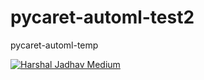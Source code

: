# pycaret-automl-test2
pycaret-automl-temp

[![Harshal Jadhav Medium](https://mediumblog-cards.vercel.app/getMediumBlogs?username=harshalrj25)](https://medium.com/@harshalrj25)

